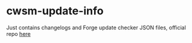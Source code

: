 # cwsm-update-info

Just contains changelogs and Forge update checker JSON files, official repo [here](https://github.com/nonamecrackers2/crackers-wither-storm-mod)
